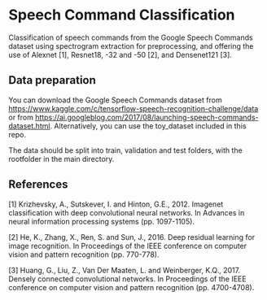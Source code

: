 # Speech Command Classification
Classification of speech commands from the Google Speech Commands dataset using spectrogram extraction for preprocessing, and offering the use of Alexnet [1], Resnet18, -32 and -50 [2], and Densenet121 [3].


## Data preparation
You can download the Google Speech Commands dataset from https://www.kaggle.com/c/tensorflow-speech-recognition-challenge/data or from https://ai.googleblog.com/2017/08/launching-speech-commands-dataset.html. Alternatively, you can use the toy_dataset included in this repo.

The data should be split into train, validation and test folders, with the rootfolder in the main directory.




## References

[1] Krizhevsky, A., Sutskever, I. and Hinton, G.E., 2012. Imagenet classification with deep convolutional neural networks. In Advances in neural information processing systems (pp. 1097-1105).

[2] He, K., Zhang, X., Ren, S. and Sun, J., 2016. Deep residual learning for image recognition. In Proceedings of the IEEE conference on computer vision and pattern recognition (pp. 770-778).

[3] Huang, G., Liu, Z., Van Der Maaten, L. and Weinberger, K.Q., 2017. Densely connected convolutional networks. In Proceedings of the IEEE conference on computer vision and pattern recognition (pp. 4700-4708).

